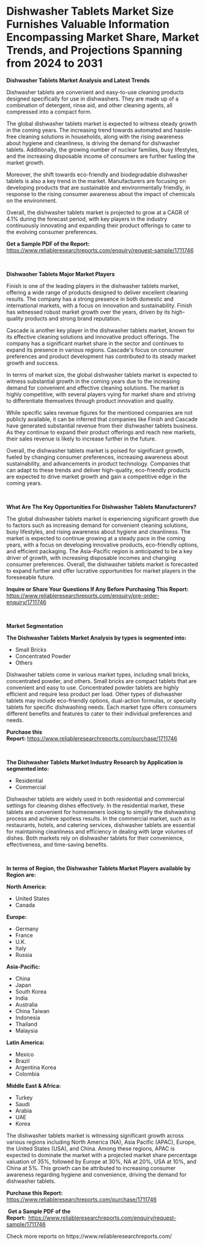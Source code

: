 <p><h1>Dishwasher Tablets Market Size Furnishes Valuable Information Encompassing Market Share, Market Trends, and Projections Spanning from 2024 to 2031</h1></p><p><strong>Dishwasher Tablets Market Analysis and Latest Trends</strong></p>
<p><p>Dishwasher tablets are convenient and easy-to-use cleaning products designed specifically for use in dishwashers. They are made up of a combination of detergent, rinse aid, and other cleaning agents, all compressed into a compact form.</p><p>The global dishwasher tablets market is expected to witness steady growth in the coming years. The increasing trend towards automated and hassle-free cleaning solutions in households, along with the rising awareness about hygiene and cleanliness, is driving the demand for dishwasher tablets. Additionally, the growing number of nuclear families, busy lifestyles, and the increasing disposable income of consumers are further fueling the market growth.</p><p>Moreover, the shift towards eco-friendly and biodegradable dishwasher tablets is also a key trend in the market. Manufacturers are focusing on developing products that are sustainable and environmentally friendly, in response to the rising consumer awareness about the impact of chemicals on the environment.</p><p>Overall, the dishwasher tablets market is projected to grow at a CAGR of 4.1% during the forecast period, with key players in the industry continuously innovating and expanding their product offerings to cater to the evolving consumer preferences.</p></p>
<p><strong>Get a Sample PDF of the Report:&nbsp;</strong> <a href="https://www.reliableresearchreports.com/enquiry/request-sample/1711746">https://www.reliableresearchreports.com/enquiry/request-sample/1711746</a></p>
<p>&nbsp;</p>
<p><strong>Dishwasher Tablets Major Market Players</strong></p>
<p><p>Finish is one of the leading players in the dishwasher tablets market, offering a wide range of products designed to deliver excellent cleaning results. The company has a strong presence in both domestic and international markets, with a focus on innovation and sustainability. Finish has witnessed robust market growth over the years, driven by its high-quality products and strong brand reputation.</p><p>Cascade is another key player in the dishwasher tablets market, known for its effective cleaning solutions and innovative product offerings. The company has a significant market share in the sector and continues to expand its presence in various regions. Cascade's focus on consumer preferences and product development has contributed to its steady market growth and success.</p><p>In terms of market size, the global dishwasher tablets market is expected to witness substantial growth in the coming years due to the increasing demand for convenient and effective cleaning solutions. The market is highly competitive, with several players vying for market share and striving to differentiate themselves through product innovation and quality.</p><p>While specific sales revenue figures for the mentioned companies are not publicly available, it can be inferred that companies like Finish and Cascade have generated substantial revenue from their dishwasher tablets business. As they continue to expand their product offerings and reach new markets, their sales revenue is likely to increase further in the future.</p><p>Overall, the dishwasher tablets market is poised for significant growth, fueled by changing consumer preferences, increasing awareness about sustainability, and advancements in product technology. Companies that can adapt to these trends and deliver high-quality, eco-friendly products are expected to drive market growth and gain a competitive edge in the coming years.</p></p>
<p>&nbsp;</p>
<p><strong>What Are The Key Opportunities For Dishwasher Tablets Manufacturers?</strong></p>
<p><p>The global dishwasher tablets market is experiencing significant growth due to factors such as increasing demand for convenient cleaning solutions, busy lifestyles, and rising awareness about hygiene and cleanliness. The market is expected to continue growing at a steady pace in the coming years, with a focus on developing innovative products, eco-friendly options, and efficient packaging. The Asia-Pacific region is anticipated to be a key driver of growth, with increasing disposable incomes and changing consumer preferences. Overall, the dishwasher tablets market is forecasted to expand further and offer lucrative opportunities for market players in the foreseeable future.</p></p>
<p><strong>Inquire or Share Your Questions If Any Before Purchasing This Report:</strong> <a href="https://www.reliableresearchreports.com/enquiry/pre-order-enquiry/1711746">https://www.reliableresearchreports.com/enquiry/pre-order-enquiry/1711746</a></p>
<p>&nbsp;</p>
<p><strong>Market Segmentation</strong></p>
<p><strong>The Dishwasher Tablets Market Analysis by types is segmented into:</strong></p>
<p><ul><li>Small Bricks</li><li>Concentrated Powder</li><li>Others</li></ul></p>
<p><p>Dishwasher tablets come in various market types, including small bricks, concentrated powder, and others. Small bricks are compact tablets that are convenient and easy to use. Concentrated powder tablets are highly efficient and require less product per load. Other types of dishwasher tablets may include eco-friendly options, dual-action formulas, or specialty tablets for specific dishwashing needs. Each market type offers consumers different benefits and features to cater to their individual preferences and needs.</p></p>
<p><strong>Purchase this Report:&nbsp;</strong><a href="https://www.reliableresearchreports.com/purchase/1711746">https://www.reliableresearchreports.com/purchase/1711746</a></p>
<p>&nbsp;</p>
<p><strong>The Dishwasher Tablets Market Industry Research by Application is segmented into:</strong></p>
<p><ul><li>Residential</li><li>Commercial</li></ul></p>
<p><p>Dishwasher tablets are widely used in both residential and commercial settings for cleaning dishes effectively. In the residential market, these tablets are convenient for homeowners looking to simplify the dishwashing process and achieve spotless results. In the commercial market, such as in restaurants, hotels, and catering services, dishwasher tablets are essential for maintaining cleanliness and efficiency in dealing with large volumes of dishes. Both markets rely on dishwasher tablets for their convenience, effectiveness, and time-saving benefits.</p></p>
<p>&nbsp;</p>
<p><strong>In terms of Region, the Dishwasher Tablets Market Players available by Region are:</strong></p>
<p>
    <p> <strong> North America: </strong>
        <ul>
            <li>United States</li>
            <li>Canada</li>
        </ul>
        </p> 
    <p> <strong> Europe: </strong>
        <ul>
            <li>Germany</li>
            <li>France</li>
            <li>U.K.</li>
            <li>Italy</li>
            <li>Russia</li>
        </ul>
        </p> 
    <p> <strong> Asia-Pacific: </strong>
        <ul>
            <li>China</li>
            <li>Japan</li>
            <li>South Korea</li>
            <li>India</li>
            <li>Australia</li>
            <li>China Taiwan</li>
            <li>Indonesia</li>
            <li>Thailand</li>
            <li>Malaysia</li>
        </ul>
        </p> 
    <p> <strong> Latin America: </strong>
        <ul>
            <li>Mexico</li>
            <li>Brazil</li>
            <li>Argentina Korea</li>
            <li>Colombia</li>
        </ul>
        </p> 
    <p> <strong> Middle East & Africa: </strong>
        <ul>
            <li>Turkey</li>
            <li>Saudi</li>
            <li>Arabia</li>
            <li>UAE</li>
            <li>Korea</li>
        </ul>
    </p>
    </p>
<p><p>The dishwasher tablets market is witnessing significant growth across various regions including North America (NA), Asia Pacific (APAC), Europe, the United States (USA), and China. Among these regions, APAC is expected to dominate the market with a projected market share percentage valuation of 35%, followed by Europe at 30%, NA at 20%, USA at 10%, and China at 5%. This growth can be attributed to increasing consumer awareness regarding hygiene and convenience, driving the demand for dishwasher tablets.</p></p>
<p><strong>Purchase this Report: </strong><a href="https://www.reliableresearchreports.com/purchase/1711746">https://www.reliableresearchreports.com/purchase/1711746</a></p>
<p>&nbsp;<strong>Get a Sample PDF of the Report:&nbsp;&nbsp;</strong><a href="https://www.reliableresearchreports.com/enquiry/request-sample/1711746">https://www.reliableresearchreports.com/enquiry/request-sample/1711746</a></p>
<p><strong></strong></p>
<p>Check more reports on https://www.reliableresearchreports.com/</p>